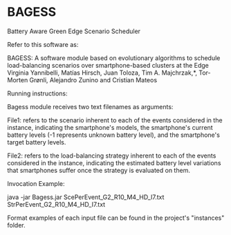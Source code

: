# BAGESS
Battery Aware Green Edge Scenario Scheduler

Refer to this software as:

BAGESS: A software module based on evolutionary algorithms to schedule load-balancing scenarios over smartphone-based clusters at the Edge
Virginia Yannibelli, Matías Hirsch, Juan Toloza, Tim A. Majchrzak,*, Tor-Morten Grønli, Alejandro Zunino and Cristian Mateos


Running instructions:

Bagess module receives two text filenames as arguments: 

File1: refers to the scenario inherent to each of the events considered in the instance, indicating the smartphone's models, the smartphone's current battery levels (-1 represents unknown battery level), and the smartphone's target battery levels.

File2: refers to the load-balancing strategy inherent to each of the events considered in the instance, indicating the estimated battery level variations that smartphones suffer once the strategy is evaluated on them.


Invocation Example:

java -jar Bagess.jar ScePerEvent_G2_R10_M4_HD_I7.txt StrPerEvent_G2_R10_M4_HD_I7.txt

Format examples of each input file can be found in the project's "instances" folder.
